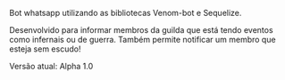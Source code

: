 Bot whatsapp utilizando as bibliotecas Venom-bot e Sequelize.

Desenvolvido para informar membros da guilda que está tendo eventos como infernais ou de guerra.
Também permite notificar um membro que esteja sem escudo!

Versão atual: Alpha 1.0